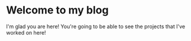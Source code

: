 # Welcome to my blog

I'm glad you are here! You're going to be able to see the projects that I've worked on here!
